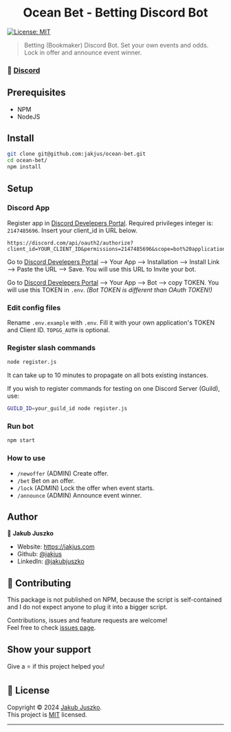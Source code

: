<h1 align="center">Ocean Bet - Betting Discord Bot</h1>
<p>
  <a href="https://github.com/jakjus/ocean-bet/blob/master/LICENSE" target="_blank">
    <img alt="License: MIT" src="https://img.shields.io/github/license/jakjus/ocean-bet" />
  </a>
</p>

> Betting (Bookmaker) Discord Bot. Set your own events and odds. Lock in offer and announce event winner.


### 🚀 [Discord](https://discord.gg/NYUhKBz6ZB)

## Prerequisites

- NPM
- NodeJS

## Install

```sh
git clone git@github.com:jakjus/ocean-bet.git
cd ocean-bet/
npm install
```

## Setup
### Discord App

Register app in [Discord Develepers Portal](https://discord.com/developers/applications). Required privileges integer is: `2147485696`. Insert your client_id in URL below.

```
https://discord.com/api/oauth2/authorize?client_id=YOUR_CLIENT_ID&permissions=2147485696&scope=bot%20applications.commands
```

Go to [Discord Develepers Portal](https://discord.com/developers/applications) --> Your App --> Installation --> Install Link --> Paste the URL --> Save. You will use this URL to Invite your bot.

Go to [Discord Develepers Portal](https://discord.com/developers/applications) --> Your App --> Bot --> copy TOKEN. You will use this TOKEN in `.env`. *(Bot TOKEN is different than OAuth TOKEN!)*


### Edit config files

Rename `.env.example` with `.env`. Fill it with your own application's TOKEN and Client ID. `TOPGG_AUTH` is optional.

### Register slash commands

```sh
node register.js
```

It can take up to 10 minutes to propagate on all bots existing instances.

If you wish to register commands for testing on one Discord Server
(Guild), use:

```sh
GUILD_ID=your_guild_id node register.js
```

### Run bot

```sh
npm start
```

### How to use

- `/newoffer` (ADMIN) Create offer.
- `/bet` Bet on an offer.
- `/lock` (ADMIN) Lock the offer when event starts.
- `/announce` (ADMIN) Announce event winner.

## Author

👤 **Jakub Juszko**

- Website: https://jakjus.com
- Github: [@jakjus](https://github.com/jakjus)
- LinkedIn: [@jakubjuszko](https://linkedin.com/in/jakubjuszko)

## 🤝 Contributing

This package is not published on NPM, because the script is self-contained and I do not expect anyone to
plug it into a bigger script.

Contributions, issues and feature requests are welcome!<br />Feel free to check [issues page](https://github.com/jakjus/ocean-bet/issues).

## Show your support

Give a ⭐️ if this project helped you!

## 📝 License

Copyright © 2024 [Jakub Juszko](https://github.com/jakjus).<br />
This project is [MIT](https://github.com/jakjus/ocean-bet/blob/master/LICENSE) licensed.

---
